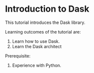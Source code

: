 # Introduction to Dask
This tutorial introduces the Dask library.

Learning outcomes of the tutorial are:
1. Learn how to use Dask.
2. Learn the Dask architect

Prerequisite:
1. Experience with Python. 


